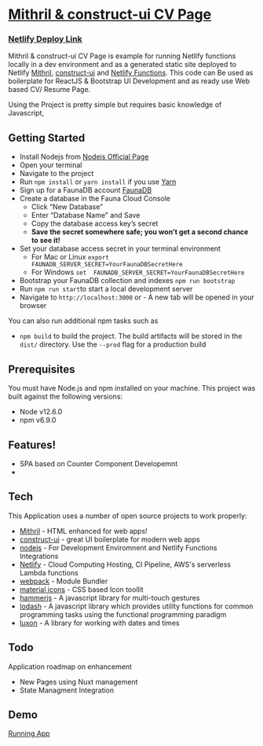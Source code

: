 # [Mithril & construct-ui  CV Page ](https://github.com/ganesankar/cv-mithril-netlify) 

### [Netlify Deploy Link ](https://app.netlify.com/start/deploy?repository=https://github.com/ganesankar/cv-mithril-netlify) 

Mithril & construct-ui CV Page is example for running Netlify functions locally in a dev environment and as a generated static site deployed to Netlify
 [Mithril](https://mithril.js.org/), [construct-ui](https://github.com/vrimar/construct-ui) and [Netlify Functions](https://www.netlify.com/). 
This code can Be used as boilerplate for ReactJS & Bootstrap UI Development and as ready use Web based CV/ Resume Page.

Using the Project is pretty simple but requires basic knowledge of Javascript, 

## Getting Started
- Install Nodejs from [Nodejs Official Page](https://nodejs.org/en/)
- Open your terminal
- Navigate to the project
- Run `npm install` or `yarn install` if you use [Yarn](https://yarnpkg.com/en/)
- Sign up for a FaunaDB account [FaunaDB](https://dashboard.fauna.com/accounts/register)
- Create a database in the Fauna Cloud Console
    - Click “New Database”
    - Enter “Database Name” and Save
    - Copy the database access key’s secret
    - **Save the secret somewhere safe; you won’t get a second chance to see it!**
- Set your database access secret in your terminal environment 
  - For Mac or Linux `export FAUNADB_SERVER_SECRET=YourFaunaDBSecretHere`
  - For Windows `set  FAUNADB_SERVER_SECRET=YourFaunaDBSecretHere`
- Bootstrap your FaunaDB collection and indexes `npm run bootstrap` 
- Run `npm run start`to start a local development server
- Navigate to `http://localhost:3000` or - A new tab will be opened in your browser

You can also run additional npm tasks such as
- `npm build` to build the project. The build artifacts will be stored in the `dist/` directory. Use the `--prod` flag for a production build

## Prerequisites

You must have Node.js and npm installed on your machine. This project was built against the following versions:

- Node v12.6.0
- npm v6.9.0


## Features!

  - SPA based on Counter Component Developemnt 
  -  


## Tech

This Application uses a number of open source projects to work properly:

* [Mithril](https://mithril.js.org/) - HTML enhanced for web apps!
* [construct-ui](https://github.com/vrimar/construct-ui) - great UI boilerplate for modern web apps
* [nodejs](https://nodejs.org/) - For Development Enviromnent and Netlify Functions Integrations
* [Netlify](https://www.netlify.com/) - Cloud Computing Hosting, CI Pipeline, AWS's serverless Lambda functions 
* [webpack](https://webpack.js.org/) - Module Bundler
* [material icons](https://material.io/resources/icons/) - CSS based Icon toollit 
* [hammerjs](https://hammerjs.github.io/) - A javascript library for multi-touch gestures
* [lodash](https://hammerjs.github.io/) - A javascript  library which provides utility functions for common programming tasks using the functional programming paradigm
* [luxon](https://moment.github.io/luxon) - A library for working with dates and times


## Todo
Application roadmap on enhancement
  - New Pages using Nuxt management 
  - State Managment Integration


## Demo

 [Running App](https://ganesan-cv-mithril.netlify.com/)



